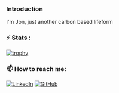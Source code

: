 ### Introduction

I'm Jon, just another carbon based lifeform

### ⚡ Stats :  
[![trophy](https://github-profile-trophy.vercel.app/?username=jonfelix1)](https://github.com/ryo-ma/github-profile-trophy)
  
### 📫 How to reach me:  
[![LinkedIn](https://img.shields.io/badge/LinkedIn-0077B5?style=for-the-badge&logo=linkedin&logoColor=white)](https://www.linkedin.com/in/jonfelix1/)
[![GitHub](https://img.shields.io/badge/GitHub-100000?style=for-the-badge&logo=github&logoColor=white)](https://github.com/jonfelix1)
<!--
**jonfelix1/jonfelix1** is a ✨ _special_ ✨ repository because its `README.md` (this file) appears on your GitHub profile.

Here are some ideas to get you started:

- 🔭 I’m currently working on ...
- 🌱 I’m currently learning ...
- 👯 I’m looking to collaborate on ...
- 🤔 I’m looking for help with ...
- 💬 Ask me about ...
- 📫 How to reach me: ...
- 😄 Pronouns: ...
- ⚡ Fun fact: ...
-->
